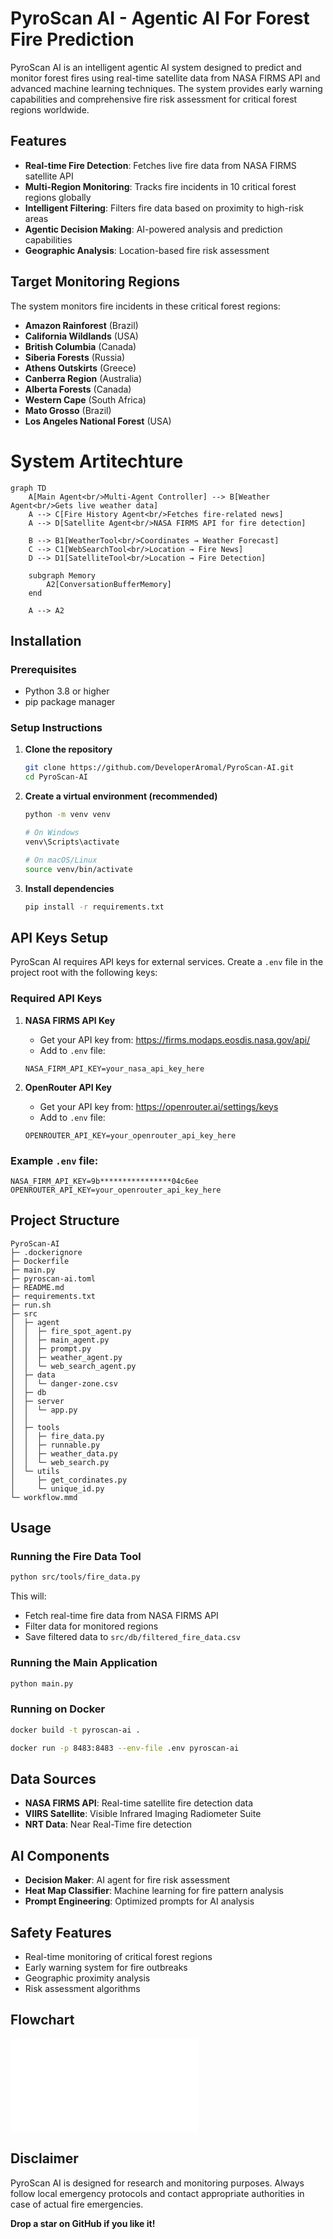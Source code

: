 # PyroScan AI - Agentic AI For Forest Fire Prediction

PyroScan AI is an intelligent agentic AI system designed to predict and monitor forest fires using real-time satellite data from NASA FIRMS API and advanced machine learning techniques. The system provides early warning capabilities and comprehensive fire risk assessment for critical forest regions worldwide.

## Features

- **Real-time Fire Detection**: Fetches live fire data from NASA FIRMS satellite API
- **Multi-Region Monitoring**: Tracks fire incidents in 10 critical forest regions globally
- **Intelligent Filtering**: Filters fire data based on proximity to high-risk areas
- **Agentic Decision Making**: AI-powered analysis and prediction capabilities
- **Geographic Analysis**: Location-based fire risk assessment

## Target Monitoring Regions

The system monitors fire incidents in these critical forest regions:

- **Amazon Rainforest** (Brazil)
- **California Wildlands** (USA)
- **British Columbia** (Canada)
- **Siberia Forests** (Russia)
- **Athens Outskirts** (Greece)
- **Canberra Region** (Australia)
- **Alberta Forests** (Canada)
- **Western Cape** (South Africa)
- **Mato Grosso** (Brazil)
- **Los Angeles National Forest** (USA)

# System Artitechture

```mermaid
graph TD
    A[Main Agent<br/>Multi-Agent Controller] --> B[Weather Agent<br/>Gets live weather data]
    A --> C[Fire History Agent<br/>Fetches fire-related news]
    A --> D[Satellite Agent<br/>NASA FIRMS API for fire detection]

    B --> B1[WeatherTool<br/>Coordinates → Weather Forecast]
    C --> C1[WebSearchTool<br/>Location → Fire News]
    D --> D1[SatelliteTool<br/>Location → Fire Detection]

    subgraph Memory
        A2[ConversationBufferMemory]
    end

    A --> A2
```

## Installation

### Prerequisites

- Python 3.8 or higher
- pip package manager

### Setup Instructions

1. **Clone the repository**

   ```bash
   git clone https://github.com/DeveloperAromal/PyroScan-AI.git
   cd PyroScan-AI
   ```

2. **Create a virtual environment (recommended)**

   ```bash
   python -m venv venv

   # On Windows
   venv\Scripts\activate

   # On macOS/Linux
   source venv/bin/activate
   ```

3. **Install dependencies**
   ```bash
   pip install -r requirements.txt
   ```

## API Keys Setup

PyroScan AI requires API keys for external services. Create a `.env` file in the project root with the following keys:

### Required API Keys

1. **NASA FIRMS API Key**

   - Get your API key from: https://firms.modaps.eosdis.nasa.gov/api/
   - Add to `.env` file:

   ```
   NASA_FIRM_API_KEY=your_nasa_api_key_here
   ```

2. **OpenRouter API Key**
   - Get your API key from: https://openrouter.ai/settings/keys
   - Add to `.env` file:
   ```
   OPENROUTER_API_KEY=your_openrouter_api_key_here
   ```

### Example `.env` file:

```
NASA_FIRM_API_KEY=9b****************04c6ee
OPENROUTER_API_KEY=your_openrouter_api_key_here
```

## Project Structure

```
PyroScan-AI
├─ .dockerignore
├─ Dockerfile
├─ main.py
├─ pyroscan-ai.toml
├─ README.md
├─ requirements.txt
├─ run.sh
├─ src
│  ├─ agent
│  │  ├─ fire_spot_agent.py
│  │  ├─ main_agent.py
│  │  ├─ prompt.py
│  │  ├─ weather_agent.py
│  │  └─ web_search_agent.py
│  ├─ data
│  │  └─ danger-zone.csv
│  ├─ db
│  ├─ server
│  │  └─ app.py
│  │
│  ├─ tools
│  │  ├─ fire_data.py
│  │  ├─ runnable.py
│  │  ├─ weather_data.py
│  │  └─ web_search.py
│  └─ utils
│     ├─ get_cordinates.py
│     └─ unique_id.py
└─ workflow.mmd
```

## Usage

### Running the Fire Data Tool

```bash
python src/tools/fire_data.py
```

This will:

- Fetch real-time fire data from NASA FIRMS API
- Filter data for monitored regions
- Save filtered data to `src/db/filtered_fire_data.csv`

### Running the Main Application

```bash
python main.py
```

### Running on Docker

```bash
docker build -t pyroscan-ai .

docker run -p 8483:8483 --env-file .env pyroscan-ai
```

## Data Sources

- **NASA FIRMS API**: Real-time satellite fire detection data
- **VIIRS Satellite**: Visible Infrared Imaging Radiometer Suite
- **NRT Data**: Near Real-Time fire detection

## AI Components

- **Decision Maker**: AI agent for fire risk assessment
- **Heat Map Classifier**: Machine learning for fire pattern analysis
- **Prompt Engineering**: Optimized prompts for AI analysis

## Safety Features

- Real-time monitoring of critical forest regions
- Early warning system for fire outbreaks
- Geographic proximity analysis
- Risk assessment algorithms

## Flowchart

![Diagram](workflow.mmd)

## Disclaimer

PyroScan AI is designed for research and monitoring purposes. Always follow local emergency protocols and contact appropriate authorities in case of actual fire emergencies.

**Drop a star on GitHub if you like it!**

```

```
